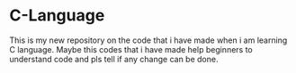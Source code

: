 # C-Language
This is my new repository on the code that i have made when i am learning C language.
Maybe this codes that i have made help beginners to understand code and pls tell if any change can be done. 
